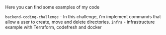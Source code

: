 Here you can find some examples of my code

`backend-coding-challenge` - In this challenge, i'm implement commands that allow a user to create, move and delete directories.
`infra` - infrastructure example with Terraform, codefresh and docker